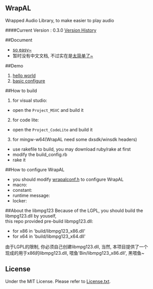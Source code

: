 ﻿## WrapAL
Wrapped Audio Library, to make easier to play audio

####Current Version : 0.3.0
[Version History](./VersionHistory.md)  

##Document
- [so easy~](./doc/readme.md)
- 暂时没有中文文档, 不过实在是[太简单了~](./doc/readme.md)

##Demo
1. [hello world](./doc/1.helloworld.md)
2. [basic configure](./doc/2.configure-baisc.md)

##How to build
1. for visual studio:  
  - open the `Project_MSVC` and build it
2. for code lite:
  - open the `Project_CodeLite` and build it
3. for mingw-w64(WrapAL need some dxsdk/winsdk headers)  
  - use rakefile to build, you may download ruby/rake at first
  - modify the build_config.rb  
  - rake it 
  
##How to configure WrapAL
  - you should modify [wrapalconf.h](./include/wrapalconf.h) to configure WrapAL
  - macro: 
  - constant:
  - runtime message:
  - locker:

##About the libmpg123
Because of the LGPL, you should build the libmpg123.dll by youself,  
this repo provided pre-build libmpg123.dll:
  - for x86 in 'build/libmpg123_x86.dll'
  - for x64 in 'build/libmpg123_x64.dll'

由于LGPL的限制, 你必须自己创建libmpg123.dll, 当然, 本项目提供了一个  
现成的用于x86的libmpg123.dll, 喂鱼'Bin/libmpg123_x86.dll', 黑喂鱼~

## License
Under the MIT License. Please refer to [License.txt](./License.txt).